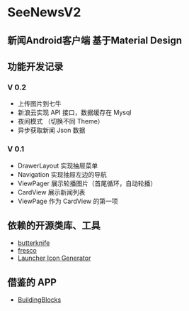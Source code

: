 # SeeNewsV2

## 新闻Android客户端 基于Material Design

## 功能开发记录

### V 0.2
- 上传图片到七牛
- 新浪云实现 API 接口，数据缓存在 Mysql
- 夜间模式 （切换不同 Theme）
- 异步获取新闻 Json 数据 

### V 0.1
- DrawerLayout 实现抽屉菜单
- Navigation 实现抽屉左边的导航
- ViewPager 展示轮播图片（首尾循环，自动轮播）
- CardView 展示新闻列表
- ViewPage 作为 CardView 的第一项

## 依赖的开源类库、工具

 - [butterknife](https://github.com/JakeWharton/butterknife)
 - [fresco](https://github.com/facebook/fresco)
 - [Launcher Icon Generator](https://romannurik.github.io/AndroidAssetStudio/icons-launcher.html)


## 借鉴的 APP

 - [BuildingBlocks](https://github.com/tangqi92/BuildingBlocks)
 
